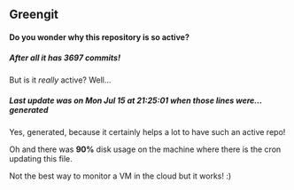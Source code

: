 ## Greengit

#### Do you wonder why this repository is so active?

##### After all it has 3697 commits!

But is it *really* active? Well...

##### Last update was on Mon Jul 15 at 21:25:01 when those lines were... generated

Yes, generated, because it certainly helps a lot to have such an active repo!

Oh and there was **90%** disk usage on the machine
where there is the cron updating this file.

Not the best way to monitor a VM in the cloud but it works! :)
